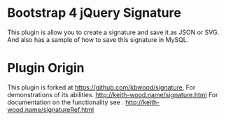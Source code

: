 Bootstrap 4 jQuery Signature
================
This plugin is allow you to create a signature and save it as JSON or SVG.
And also has a sample of how to save this signature in MySQL.

Plugin Origin
================
This plugin is forked at https://github.com/kbwood/signature, 
For demonstrations of its abilities. http://keith-wood.name/signature.html
For documentation on the functionality see . http://keith-wood.name/signatureRef.html

